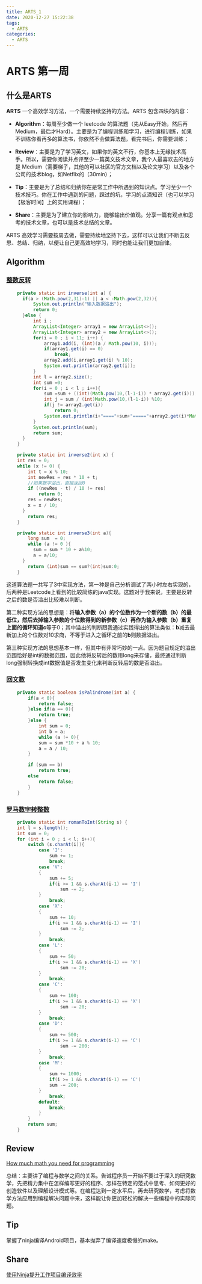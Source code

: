 ```yaml
---
title: ARTS_1
date: 2020-12-27 15:22:38
tags:
  - ARTS
categories:
  - ARTS
---
```


# ARTS 第一周
## 什么是ARTS
**ARTS** 一个高效学习方法，一个需要持续坚持的方法。ARTS 包含四块的内容：

- **Algorithm**：每周至少做一个 leetcode 的算法题（先从Easy开始，然后再Medium，最后才Hard）。主要是为了编程训练和学习，进行编程训练，如果不训练你看再多的算法书，你依然不会做算法题，看完书后，你需要训练；

- **Review**：主要是为了学习英文，如果你的英文不行，你基本上无缘技术高手。所以，需要你阅读并点评至少一篇英文技术文章，我个人最喜欢去的地方是 Medium（需要梯子，其他的可以社区的官方文档以及论文学习）以及各个公司的技术blog，如Netflix的（30min）；

- **Tip**：主要是为了总结和归纳你在是常工作中所遇到的知识点。学习至少一个技术技巧。你在工作中遇到的问题，踩过的坑，学习的点滴知识（也可以学习【极客时间】上的实用课程）；

- **Share**：主要是为了建立你的影响力，能够输出价值观。分享一篇有观点和思考的技术文章，也可以是技术总结的文章。

ARTS 高效学习需要按周去做，需要持续地坚持下去，这样可以让我们不断去反思、总结、归纳，以便让自己更高效地学习，同时也能让我们更加自律。

## Algorithm
### [整数反转](https://leetcode-cn.com/problems/reverse-integer/)

```java
    private static int inverse(int a) {
      if(a > (Math.pow(2,31)-1) || a < -Math.pow(2,32)){
          System.out.println("输入数据溢出");
          return 0;
      }else {
          int i ;
          ArrayList<Integer> array1 = new ArrayList<>();
          ArrayList<Integer> array2 = new ArrayList<>();
          for(i = 0 ; i < 11; i++) {
              array1.add(i, (int)(a / Math.pow(10, i)));
              if(array1.get(i) == 0)
                  break;
              array2.add(i,array1.get(i) % 10);
              System.out.println(array2.get(i));
          }
          int l = array2.size();
          int sum =0;
          for(i = 0 ; i < l ; i++){
              sum =sum + ((int)(Math.pow(10,(l-1-i)) * array2.get(i)));
              int j = sum / (int)Math.pow(10,(l-1-i)) %10;
              if(j != array2.get(i))                                             //如果溢出直接返回
                  return 0;
              System.out.println(i+"===="+sum+"====="+array2.get(i)*Math.pow(10,(l-1-i)));
          }
          System.out.println(sum);
          return sum;
      }
    }

    private static int inverse2(int x) {
    int res = 0;
    while (x != 0) {
        int t = x % 10;
        int newRes = res * 10 + t;
        //如果数字溢出，直接返回0
        if ((newRes - t) / 10 != res)
            return 0;
        res = newRes;
        x = x / 10;
      }
        return res;
    }

    private static int inverse3(int a){
        long sum  = 0;
        while (a != 0 ){
          sum = sum * 10 + a%10;
          a = a/10;
      }
        return (int)sum == sum?(int)sum:0;
    }
```

这道算法题一共写了3中实现方法，第一种是自己分析调试了两小时左右实现的，后两种是Leetcode上看到的比较简练的java实现。这题对于我来说，主要是反转之后的数是否溢出比较难以判断。

第二种实现方法的思想是：将**输入参数（a）**的个位数作为一个**新的数（b）**的最低位，然后去掉输入参数的个位数得到的**新参数（c）**再作为**输入参数（b）**重复上面的循环知道**c**等于0；其中溢出的判断跟我通过实践得出的算法类似：**b**减去最新加上的个位数对10求商，不等于进入之循环之前的**b**则数据溢出。

第三种实现方法的思想基本一样，但其中有非常巧妙的一点。因为题目规定的溢出范围恰好是int的数据范围，因此他将反转后的数用long来存储，最终通过判断long强制转换成int数据值是否发生变化来判断反转后的数是否溢出。

### [回文数](https://leetcode-cn.com/problems/palindrome-number/)
```java
    private static boolean isPalindrome(int a) {
        if(a < 0){
            return false;
        }else if(a == 0){
            return true;
        }else {
            int sum = 0;
            int b = a;
            while (a != 0){
            sum = sum *10 + a % 10;
            a = a / 10;
        }

        if (sum == b)
            return true;
        else
            return false;
        }
    }
```
### [罗马数字转整数](https://leetcode-cn.com/problems/roman-to-integer/)

```java
    private static int romanToInt(String s) {
    int l = s.length();
    int sum = 0;
    for (int i = 0 ; i < l; i++){
        switch (s.charAt(i)){
            case 'I':
                sum += 1;
                break;
            case 'V':
            {
                sum += 5;
                if(i >= 1 && s.charAt(i-1) == 'I')
                    sum -= 2;
            }
                break;
            case 'X':
            {
                sum += 10;
                if(i >= 1 && s.charAt(i-1) == 'I')
                    sum -= 2;
            }
                break;
            case 'L':
            {
                sum += 50;
                if(i >= 1 && s.charAt(i-1) == 'X')
                    sum -= 20;
            }
                break;
            case 'C':
            {
                sum += 100;
                if(i >= 1 && s.charAt(i-1) == 'X')
                    sum -= 20;
            }
                break;
            case 'D':
            {
                sum += 500;
                if(i >= 1 && s.charAt(i-1) == 'C')
                    sum -= 200;
            }
                break;
            case 'M':
            {
                sum += 1000;
                if(i >= 1 && s.charAt(i-1) == 'C')
                sum -= 200;
            }
                break;
            default:
                break;
            }
        }
        return sum;
    }
```

## Review
[How much math you need for programming](https://lispmachine.wordpress.com/2014/12/05/how-much-math-you-need-for-programming/?utm_source=wanqu.co&utm_campaign=Wanqu+Daily&utm_medium=website)

总结：主要讲了编程与数学之间的关系。告诫程序员一开始不要过于深入的研究数学，先把精力集中在怎样编写更好的程序、怎样在特定的范式中思考、如何更好的创造软件以及理解设计模式等。在编程达到一定水平后，再去研究数学，考虑将数学方法应用到编程解决问题中来，这样能让你更加轻松的解决一些编程中的实际问题。

## Tip

掌握了ninja编译Android项目，基本抛弃了编译速度极慢的make。

## Share
[使用Ninja提升工作项目编译效率](https://www.mocuishle.top/2020/12/26/improve-the-complication-efficiency-of-work-items/)
